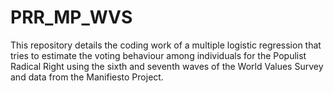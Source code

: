 # PRR_MP_WVS
This repository details the coding work of a multiple logistic regression that tries to estimate the voting behaviour among individuals for the Populist Radical Right using the sixth and seventh waves of the World Values Survey and data from the Manifiesto Project.
